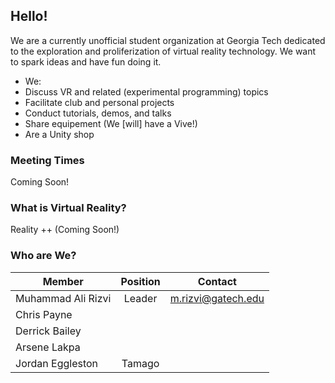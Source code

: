 ## Hello!

We are a currently unofficial student organization at Georgia Tech dedicated to the exploration and proliferization of virtual reality technology. We want to spark ideas and have fun doing it.

* We:
 * Discuss VR and related (experimental programming) topics
 * Facilitate club and personal projects
 * Conduct tutorials, demos, and talks
 * Share equipement (We [will] have a Vive!)
 * Are a Unity shop

### Meeting Times

Coming Soon!

### What is Virtual Reality?

Reality ++ (Coming Soon!)

### Who are We?

Member | Position | Contact
-|:-:|-
Muhammad Ali Rizvi | Leader | <m.rizvi@gatech.edu>
Chris Payne | |
Derrick Bailey | |
Arsene Lakpa | |
Jordan Eggleston | Tamago |
